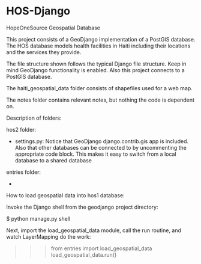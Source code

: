 HOS-Django
===========

HopeOneSource Geospatial Database

This project consists of a GeoDjango implementation of a PostGIS database. The HOS database
models health facilities in Haiti including their locations and the services they provide.

The file structure shown follows the typical Django file structure. Keep in mind GeoDjango
functionality is enabled. Also this project connects to a PostGIS database.

The haiti_geospatial_data folder consists of shapefiles used for a web map.

The notes folder contains relevant notes, but nothing the code is dependent on.

Description of folders:

hos2 folder:

- settings.py: Notice that GeoDjango django.contrib.gis app is included. Also 
that other databases can be connected to by uncommenting the appropriate code block. This 
makes it easy to switch from a local database to a shared database

entries folder:

- 




How to load geospatial data into hos1 database:

Invoke the Django shell from the geodjango project directory:

$ python manage.py shell

Next, import the load_geospatial_data module, call the run routine, and watch LayerMapping do the work:

>>> from entries import load_geospatial_data
>>> load_geospatial_data.run()




